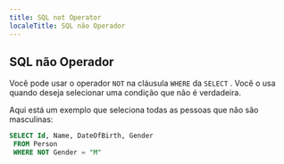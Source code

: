 ```yaml
---
title: SQL not Operator
localeTitle: SQL não Operador
---
```

## SQL não Operador

Você pode usar o operador `NOT` na cláusula `WHERE` da `SELECT` . Você o usa quando deseja selecionar uma condição que não é verdadeira.

Aqui está um exemplo que seleciona todas as pessoas que não são masculinas:

```sql
SELECT Id, Name, DateOfBirth, Gender 
 FROM Person 
 WHERE NOT Gender = "M" 

```